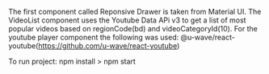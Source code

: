 The first component called Reponsive Drawer is taken from Material UI.
The VideoList component uses the Youtube Data APi v3 to get a list of most popular videos based on regionCode(bd) and videoCategoryId(10).
For the youtube player component the following was used: 
@u-wave/react-youtube(https://github.com/u-wave/react-youtube)

To run project:
npm install > npm start
